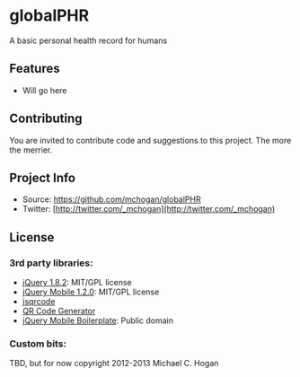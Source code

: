 globalPHR
=========

A basic personal health record for humans

## Features

* Will go here

## Contributing

You are invited to contribute code and suggestions to this project. The more the merrier.

## Project Info

* Source: https://github.com/mchogan/globalPHR
* Twitter: [http://twitter.com/_mchogan](http://twitter.com/_mchogan)

## License

### 3rd party libraries:

- [jQuery 1.8.2](http://jquery.com): MIT/GPL license
- [jQuery Mobile 1.2.0](http://jquerymobile.com): MIT/GPL license
- [jsqrcode](https://github.com/LazarSoft/jsqrcode)
- [QR Code Generator](https://github.com/amanuel/JS-HTML5-QRCode-Generator)
- [jQuery Mobile Boilerplate](https://github.com/commadelimited/jQuery-Mobile-Boilerplate): Public domain

### Custom bits:

TBD, but for now copyright 2012-2013 Michael C. Hogan